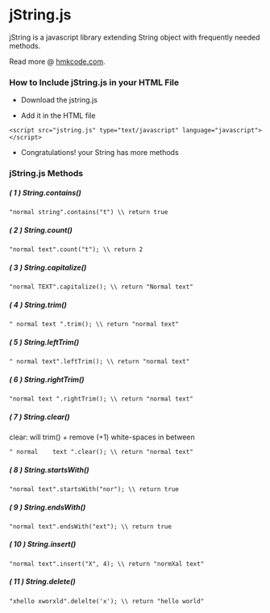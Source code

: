 jString.js
==========

jString is a javascript library extending String object with frequently needed methods.

Read more @ [hmkcode.com](http://hmkcode.com/jstring-js-light-javascript-string-library/).



### How to Include jString.js in your HTML File

* Download the jstring.js

* Add it in the HTML file

`<script src="jstring.js" type="text/javascript" language="javascript"></script>`

* Congratulations! your String has more methods

### jString.js Methods

##### ( 1 ) String.contains()

`"normal string".contains("t") \\ return true`

##### ( 2 ) String.count()

`"normal text".count("t"); \\ return 2`

##### ( 3 ) String.capitalize()

`"normal TEXT".capitalize(); \\ return "Normal text"`

##### ( 4 ) String.trim()

`" normal text ".trim(); \\ return "normal text"`

##### ( 5 ) String.leftTrim()

`" normal text".leftTrim(); \\ return "normal text"`

##### ( 6 ) String.rightTrim()

`"normal text ".rightTrim(); \\ return "normal text"`

##### ( 7 ) String.clear()

clear: will trim() + remove (+1) white-spaces in between

`" normal    text ".clear(); \\ return "normal text"`

##### ( 8 ) String.startsWith()

`"normal text".startsWith("nor"); \\ return true`

##### ( 9 ) String.endsWith()

`"normal text".endsWith("ext"); \\ return true`

##### ( 10 ) String.insert()

`"normal text".insert("X", 4); \\ return "normXal text"`

##### ( 11 ) String.delete()

`"xhello xworxld".delelte('x'); \\ return "hello world"`

